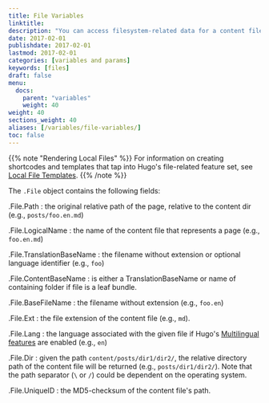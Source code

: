 ```yaml
---
title: File Variables
linktitle:
description: "You can access filesystem-related data for a content file in the `.File` variable."
date: 2017-02-01
publishdate: 2017-02-01
lastmod: 2017-02-01
categories: [variables and params]
keywords: [files]
draft: false
menu:
  docs:
    parent: "variables"
    weight: 40
weight: 40
sections_weight: 40
aliases: [/variables/file-variables/]
toc: false
---
```


{{% note "Rendering Local Files" %}}
For information on creating shortcodes and templates that tap into Hugo's file-related feature set, see [Local File Templates](/templates/files/).
{{% /note %}}

The `.File` object contains the following fields:

.File.Path
: the original relative path of the page, relative to the content dir (e.g., `posts/foo.en.md`)

.File.LogicalName
: the name of the content file that represents a page (e.g., `foo.en.md`)

.File.TranslationBaseName
: the filename without extension or optional language identifier (e.g., `foo`)

.File.ContentBaseName
: is either a TranslationBaseName or name of containing folder if file is a leaf bundle.

.File.BaseFileName
: the filename without extension (e.g., `foo.en`)

.File.Ext
: the file extension of the content file (e.g., `md`).

.File.Lang
: the language associated with the given file if Hugo's [Multilingual features][multilingual] are enabled (e.g., `en`)

.File.Dir
: given the path `content/posts/dir1/dir2/`, the relative directory path of the content file will be returned (e.g., `posts/dir1/dir2/`). Note that the path separator (`\` or `/`) could be dependent on the operating system.

.File.UniqueID
: the MD5-checksum of the content file's path.

[Multilingual]: /content-management/multilingual/
